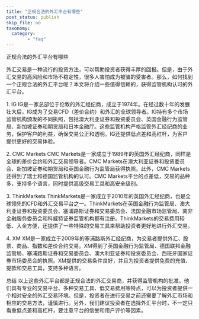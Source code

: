 ```yaml
---
title: "正规合法的外汇平台有哪些"
post_status: publish
skip_file: no
taxonomy:
  category:
        - "faq"
---
```


正规合法的外汇平台有哪些

外汇交易是一种流行的投资方法，可以帮助投资者获得丰厚的回报。但是，由于外汇交易的高风险和市场不稳定性，很多人害怕成为被骗的受害者。那么，如何找到一个正规合法的外汇平台呢？本文将介绍一些值得信赖的，获得监管机构认可的外汇平台。

1\. IG IG是一家总部位于伦敦的外汇经纪商，成立于1974年。在经过数十年的发展壮大后，IG成为了交易CFD（差价合约）和外汇的全球领导者。IG持有多个市场监管机构颁发的不同执照，包括澳大利亚证券和投资委员会、英国金融行为监管局、新加坡证券和期货局和日本金融厅。这些监管机构严格监管外汇经纪商的业务，保护客户的利益，确保交易公正和透明。IG还提供低点差和高杠杆，为客户提供更好的交易体验。

2\. CMC Markets CMC Markets是一家成立于1989年的英国外汇经纪商，同样是全球的差价合约和外汇交易领导者。CMC Markets在澳大利亚证券和投资委员会、新加坡证券和期货局和英国金融行为监管局获得执照。此外，CMC Markets还得到了瑞士和德国监管机构的认可。CMC Markets平台的点差低，交易的品种多，支持多个语言，同时提供高级交易工具和高安全级别。

3\. ThinkMarkets ThinkMarkets是一家成立于2010年的英国外汇经纪商，也是全球领先的CFD和外汇交易平台之一。ThinkMarkets在英国金融行为监管局、澳大利亚证券和投资委员会、塞浦路斯证券和交易委员会、法国金融市场监管局、南非金融服务委员会和科威特证券监管机构都有注册。ThinkMarkets的交易费用较低、入金方便，还提供了一些特殊的交易工具来帮助投资者更好地进行外汇交易。

4\. XM XM是一家成立于2009年的塞浦路斯外汇经纪商，为交易者提供外汇、股票、商品、指数和差价合约交易。XM得到了英国金融行为监管局、德国联邦金融监管局、塞浦路斯证券和交易委员会、澳大利亚证券和投资委员会、西班牙国家证券市场委员会的执照。XM提供的交易条件良好，并且为投资者提供免费的充值、提款和交易工具，支持多种语言。

总结 以上这些外汇平台都是正规合法的外汇交易商，并获得监管机构的批准。他们具有专业的交易平台、多种交易工具、低交易费用等特点，可以为投资者提供一个相对安全的外汇交易环境。但是，投资者在进行交易之前还需要了解外汇市场和相应的交易方法，谨慎进行。另外，我们建议投资者在选择外汇平台时，不一定只看重低点差和高杠杆，要注意平台的信誉和用户评价等因素。

